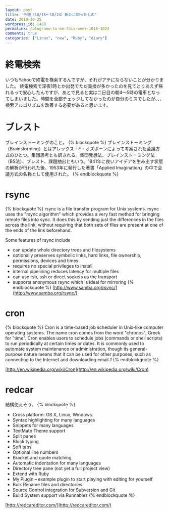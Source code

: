 ```yaml
---
layout: post
title: '今週（10/18～10/24）新たに知ったもの'
date: 2010-10-25
wordpress_id: 1488
permalink: /blog/new-to-me-this-week-1018-1024
comments: true
categories: ["Linux", "new", "Ruby", "diary"]
---
```

# 終電検索
いつもYahooで終電を検索するんですが、それがアテにならないことが分かりました。
終電検索で深夜1時とか出発でただ乗換が多かったのを見てとりあえず帰れるって安心したんですが、あとで見ると実は二日目の朝4～5時の電車となってしまいました。時間を全部チェックしてなかったのが自分のミスでしたが、、、検索アルゴリズムを改善する必要があると思います。

# ブレスト
ブレインストーミングのこと。
{% blockquote  %}
ブレインストーミング（Brainstorming）とはアレックス・F・オズボーンによって考案された会議方式のひとつ。集団思考とも訳される。集団発想法、ブレインストーミング法（BS法）、ブレスト、課題抽出ともいう。1941年に良いアイデアを生み出す状態の解析が行われた後、1953年に発行した著書「Applied Imagination」の中で会議方式の名称として使用された。
{% endblockquote %}

# rsync
{% blockquote  %}
rsync is a file transfer program for Unix systems. rsync uses the "rsync algorithm" which provides a very fast method for bringing remote files into sync. It does this by sending just the differences in the files across the link, without requiring that both sets of files are present at one of the ends of the link beforehand.

Some features of rsync include

+  can update whole directory trees and filesystems
+  optionally preserves symbolic links, hard links, file ownership, permissions, devices and times
+  requires no special privileges to install
+  internal pipelining reduces latency for multiple files
+  can use rsh, ssh or direct sockets as the transport
+  supports anonymous rsync which is ideal for mirroring
{% endblockquote %}
[http://www.samba.org/rsync/](http://www.samba.org/rsync/)

# cron
{% blockquote  %}
Cron is a time-based job scheduler in Unix-like computer operating systems. The name cron comes from the word "chronos", Greek for "time". Cron enables users to schedule jobs (commands or shell scripts) to run periodically at certain times or dates. It is commonly used to automate system maintenance or administration, though its general-purpose nature means that it can be used for other purposes, such as connecting to the Internet and downloading email.*1*
{% endblockquote %}

[http://en.wikipedia.org/wiki/Cron](http://en.wikipedia.org/wiki/Cron)

# redcar
結構使えそう。
{% blockquote  %}
+  Cross platform: OS X, Linux, Windows.
+  Syntax highlighting for many languages
+  Snippets for many languages
+  TextMate Theme support
+  Split panes
+  Block typing
+  Soft tabs
+  Optional line numbers
+  Bracket and quote matching
+  Automatic indentation for many languages
+  Directory tree pane (not yet a full project view)
+  Extend with Ruby
+  My Plugin – example plugin to start playing with editing for yourself
+  Bulk Rename files and directories
+  Source Control integration for Subversion and Git
+  Build System support via Runnables
{% endblockquote %}

[http://redcareditor.com/](http://redcareditor.com/)

